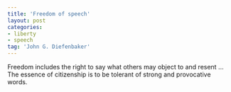 ```yaml
---
title: 'Freedom of speech'
layout: post
categories:
- liberty
- speech
tag: 'John G. Diefenbaker'
---
```


Freedom includes the right to say what others may object to and resent … The essence of citizenship is to be tolerant of strong and provocative words.